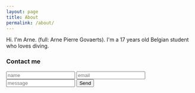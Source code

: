 ```yaml
---
layout: page
title: About
permalink: /about/
---
```


Hi. I'm Arne. (full: Arne Pierre Govaerts). I'm a 17 years old Belgian student who loves diving.

### Contact me

<form action="http://formspree.io/arne.govaerts@telenet.be" method="post" class="bootstrap-frm">
    <input type="text" name="name" placeholder="name" id="name">
    <input type="email" name="_replyto" placeholder="email" id="email">
    <input type="text" name="message" placeholder="message" id="message">
    <input type="hidden" name="_subject" value="New submission!" />
    <input type="text" name="_gotcha" style="display:none" />
    <input type="submit" value="Send" class="button">
</form> 
